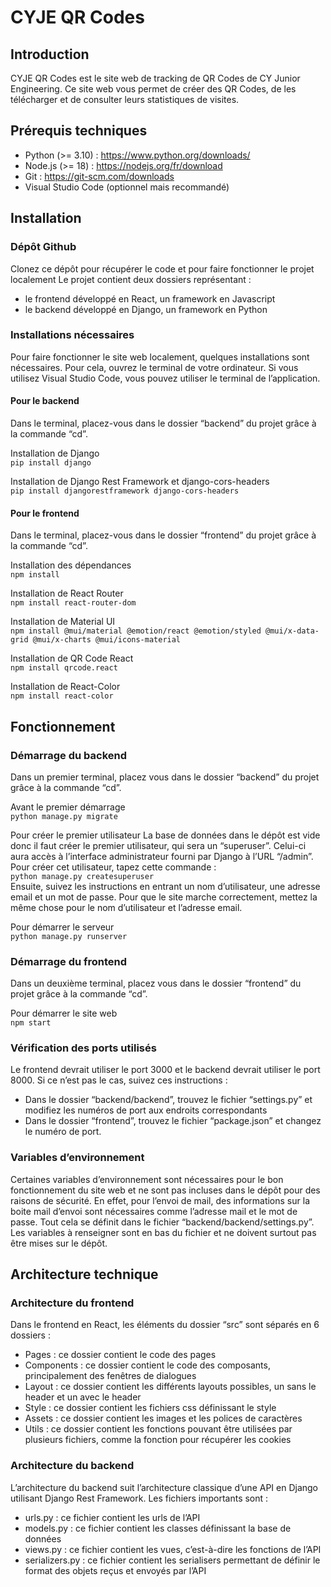 # CYJE QR Codes

## Introduction
CYJE QR Codes est le site web de tracking de QR Codes de CY Junior Engineering. Ce site web vous permet de créer des QR Codes, de les télécharger et de consulter leurs statistiques de visites.

## Prérequis techniques
- Python (>= 3.10) : https://www.python.org/downloads/ 
- Node.js (>= 18) : https://nodejs.org/fr/download 
- Git : https://git-scm.com/downloads 
- Visual Studio Code (optionnel mais recommandé)

## Installation
### Dépôt Github

Clonez ce dépôt pour récupérer le code et pour faire fonctionner le projet localement
Le projet contient deux dossiers représentant :
- le frontend développé en React, un framework en Javascript
- le backend développé en Django, un framework en Python

### Installations nécessaires
Pour faire fonctionner le site web localement, quelques installations sont nécessaires. Pour cela, ouvrez le terminal de votre ordinateur. Si vous utilisez Visual Studio Code, vous pouvez utiliser le terminal de l’application.
#### Pour le backend
Dans le terminal, placez-vous dans le dossier “backend” du projet grâce à la commande “cd”.

Installation de Django  
`pip install django`

Installation de Django Rest Framework et django-cors-headers  
`pip install djangorestframework django-cors-headers`

#### Pour le frontend
Dans le terminal, placez-vous dans le dossier “frontend” du projet grâce à la commande “cd”.

Installation des dépendances  
`npm install`

Installation de React Router  
`npm install react-router-dom`

Installation de Material UI  
`npm install @mui/material @emotion/react @emotion/styled @mui/x-data-grid @mui/x-charts @mui/icons-material`

Installation de QR Code React  
`npm install qrcode.react`

Installation de React-Color  
`npm install react-color`

## Fonctionnement
### Démarrage du backend
Dans un premier terminal, placez vous dans le dossier “backend” du projet grâce à la commande “cd”.

Avant le premier démarrage  
`python manage.py migrate`

Pour créer le premier utilisateur
La base de données dans le dépôt est vide donc il faut créer le premier utilisateur, qui sera un “superuser”. Celui-ci aura accès à l’interface administrateur fourni par Django à l’URL “/admin”. 
Pour créer cet utilisateur, tapez cette commande :  
`python manage.py createsuperuser`  
Ensuite, suivez les instructions en entrant un nom d’utilisateur, une adresse email et un mot de passe. Pour que le site marche correctement, mettez la même chose pour le nom d’utilisateur et l’adresse email.

Pour démarrer le serveur  
`python manage.py runserver`

### Démarrage du frontend
Dans un deuxième terminal, placez vous dans le dossier “frontend” du projet grâce à la commande “cd”.

Pour démarrer le site web  
`npm start`

### Vérification des ports utilisés
Le frontend devrait utiliser le port 3000 et le backend devrait utiliser le port 8000. Si ce n’est pas le cas, suivez ces instructions : 
- Dans le dossier “backend/backend”, trouvez le fichier “settings.py” et modifiez les numéros de port aux endroits correspondants
- Dans le dossier “frontend”, trouvez le fichier “package.json” et changez le numéro de port.

### Variables d’environnement
Certaines variables d’environnement sont nécessaires pour le bon fonctionnement du site web et ne sont pas incluses dans le dépôt pour des raisons de sécurité. 
En effet, pour l’envoi de mail, des informations sur la boite mail d’envoi sont nécessaires comme l’adresse mail et le mot de passe. Tout cela se définit dans le fichier “backend/backend/settings.py”. Les variables à renseigner sont en bas du fichier et ne doivent surtout pas être mises sur le dépôt.

## Architecture technique
### Architecture du frontend
Dans le frontend en React, les éléments du dossier “src” sont séparés en 6 dossiers : 
- Pages : ce dossier contient le code des pages
- Components : ce dossier contient le code des composants, principalement des fenêtres de dialogues
- Layout : ce dossier contient les différents layouts possibles, un sans le header et un avec le header
- Style : ce dossier contient les fichiers css définissant le style
- Assets : ce dossier contient les images et les polices de caractères
- Utils : ce dossier contient les fonctions pouvant être utilisées par plusieurs fichiers, comme la fonction pour récupérer les cookies

### Architecture du backend
L’architecture du backend suit l’architecture classique d’une API en Django utilisant Django Rest Framework. Les fichiers importants sont : 
- urls.py : ce fichier contient les urls de l’API
- models.py : ce fichier contient les classes définissant la base de données
- views.py : ce fichier contient les vues, c’est-à-dire les fonctions de l’API
- serializers.py : ce fichier contient les serialisers permettant de définir le format des objets reçus et envoyés par l’API
